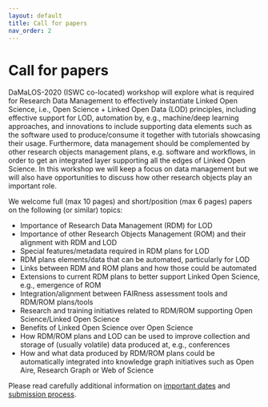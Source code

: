 ```yaml
---
layout: default
title: Call for papers
nav_order: 2
---
```


# Call for papers

DaMaLOS-2020 (ISWC co-located) workshop will explore what is required for Research Data Management to effectively instantiate Linked Open Science, i.e., Open Science + Linked Open Data (LOD) principles, including effective support for LOD, automation by, e.g., machine/deep learning approaches, and innovations to include supporting data elements such as the software used to produce/consume it together with tutorials showcasing their usage. Furthermore, data management should be complemented by other research objects management plans, e.g. software and workflows, in order to get an integrated layer supporting all the edges of Linked Open Science. In this workshop we will keep a focus on data management but we will also have opportunities to discuss how other research objects play an important role.

We welcome full (max 10 pages) and short/position (max 6 pages) papers on the following (or similar) topics:

* Importance of Research Data Management (RDM) for LOD
* Importance of other Research Objects Management (ROM) and their alignment with RDM and LOD
* Special features/metadata required in RDM plans for LOD
* RDM plans elements/data that can be automated, particularly for LOD
* Links between RDM and ROM plans and how those could be automated
* Extensions to current RDM plans to better support Linked Open Science, e.g., emergence of ROM
* Integration/alignment between FAIRness assessment tools and RDM/ROM plans/tools
* Research and training initiatives related to RDM/ROM supporting Open Science/Linked Open Science
* Benefits of Linked Open Science over Open Science
* How RDM/ROM plans and LOD can be used to improve collection and storage of (usually volatile) data produced at, e.g., conferences
* How and what data produced by RDM/ROM plans could be automatically integrated into knowledge graph initiatives such as Open Aire, Research Graph or Web of Science

Please read carefully additional information on [important dates](./dates) and [submission process](./submission).